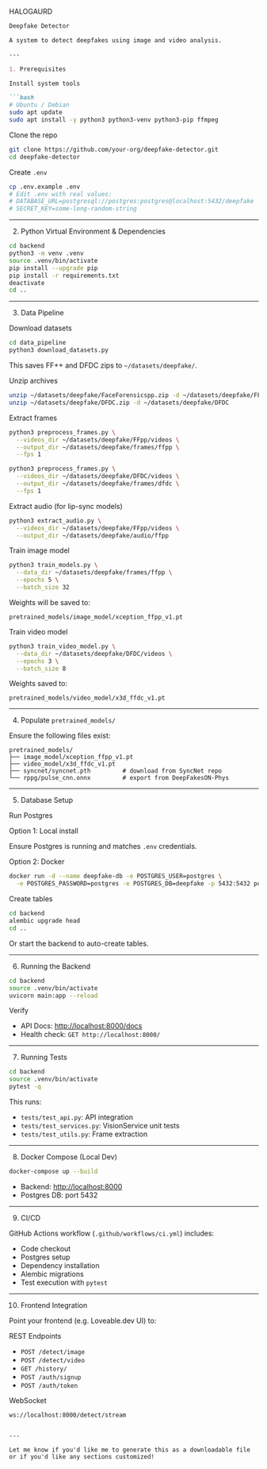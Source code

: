 HALOGAURD

````markdown
Deepfake Detector

A system to detect deepfakes using image and video analysis.

---

1. Prerequisites

Install system tools

```bash
# Ubuntu / Debian
sudo apt update
sudo apt install -y python3 python3-venv python3-pip ffmpeg
````

Clone the repo

```bash
git clone https://github.com/your-org/deepfake-detector.git
cd deepfake-detector
```

Create `.env`

```bash
cp .env.example .env
# Edit .env with real values:
# DATABASE_URL=postgresql://postgres:postgres@localhost:5432/deepfake
# SECRET_KEY=some-long-random-string
```

---

2. Python Virtual Environment & Dependencies

```bash
cd backend
python3 -m venv .venv
source .venv/bin/activate
pip install --upgrade pip
pip install -r requirements.txt
deactivate
cd ..
```

---

3. Data Pipeline

Download datasets

```bash
cd data_pipeline
python3 download_datasets.py
```

This saves FF++ and DFDC zips to `~/datasets/deepfake/`.

Unzip archives

```bash
unzip ~/datasets/deepfake/FaceForensicspp.zip -d ~/datasets/deepfake/FFpp
unzip ~/datasets/deepfake/DFDC.zip -d ~/datasets/deepfake/DFDC
```

Extract frames

```bash
python3 preprocess_frames.py \
  --videos_dir ~/datasets/deepfake/FFpp/videos \
  --output_dir ~/datasets/deepfake/frames/ffpp \
  --fps 1

python3 preprocess_frames.py \
  --videos_dir ~/datasets/deepfake/DFDC/videos \
  --output_dir ~/datasets/deepfake/frames/dfdc \
  --fps 1
```

Extract audio (for lip-sync models)

```bash
python3 extract_audio.py \
  --videos_dir ~/datasets/deepfake/FFpp/videos \
  --output_dir ~/datasets/deepfake/audio/ffpp
```

Train image model

```bash
python3 train_models.py \
  --data_dir ~/datasets/deepfake/frames/ffpp \
  --epochs 5 \
  --batch_size 32
```

Weights will be saved to:

```
pretrained_models/image_model/xception_ffpp_v1.pt
```

Train video model

```bash
python3 train_video_model.py \
  --data_dir ~/datasets/deepfake/DFDC/videos \
  --epochs 3 \
  --batch_size 8
```

Weights saved to:

```
pretrained_models/video_model/x3d_ffdc_v1.pt
```

---

4. Populate `pretrained_models/`

Ensure the following files exist:

```plaintext
pretrained_models/
├── image_model/xception_ffpp_v1.pt
├── video_model/x3d_ffdc_v1.pt
├── syncnet/syncnet.pth         # download from SyncNet repo
└── rppg/pulse_cnn.onnx         # export from DeepFakesON-Phys
```

---

5. Database Setup

Run Postgres

Option 1: Local install

Ensure Postgres is running and matches `.env` credentials.

Option 2: Docker

```bash
docker run -d --name deepfake-db -e POSTGRES_USER=postgres \
  -e POSTGRES_PASSWORD=postgres -e POSTGRES_DB=deepfake -p 5432:5432 postgres:13
```

Create tables

```bash
cd backend
alembic upgrade head
cd ..
```

Or start the backend to auto-create tables.

---

6. Running the Backend

```bash
cd backend
source .venv/bin/activate
uvicorn main:app --reload
```

Verify

* API Docs: [http://localhost:8000/docs](http://localhost:8000/docs)
* Health check: `GET http://localhost:8000/`

---

7. Running Tests

```bash
cd backend
source .venv/bin/activate
pytest -q
```

This runs:

* `tests/test_api.py`: API integration
* `tests/test_services.py`: VisionService unit tests
* `tests/test_utils.py`: Frame extraction

---

8. Docker Compose (Local Dev)

```bash
docker-compose up --build
```

* Backend: [http://localhost:8000](http://localhost:8000)
* Postgres DB: port 5432

---

9. CI/CD

GitHub Actions workflow (`.github/workflows/ci.yml`) includes:

* Code checkout
* Postgres setup
* Dependency installation
* Alembic migrations
* Test execution with `pytest`

---

10. Frontend Integration

Point your frontend (e.g. Loveable.dev UI) to:

REST Endpoints

* `POST /detect/image`
* `POST /detect/video`
* `GET /history/`
* `POST /auth/signup`
* `POST /auth/token`

WebSocket

```
ws://localhost:8000/detect/stream
```

```

---

Let me know if you'd like me to generate this as a downloadable file or if you'd like any sections customized!
```
